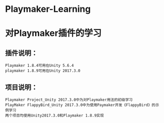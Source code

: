 # Playmaker-Learning
对Playmaker插件的学习
====
插件说明：
-----
    Playmaker 1.8.4可用在Unity 5.6.4
    playmaker 1.8.9可用在Unity 2017.3.0
项目说明：
-----
    Playmaker Project_Unity 2017.3.0中为对Playmaker用法的初级学习
    PlayMaker FlappyBird_Unity 2017.3.0中为使用Paymaker开发《FlappyBird》的示例学习
    两个项目均使用Unity2017.3.0和Playmaker 1.8.9实现

